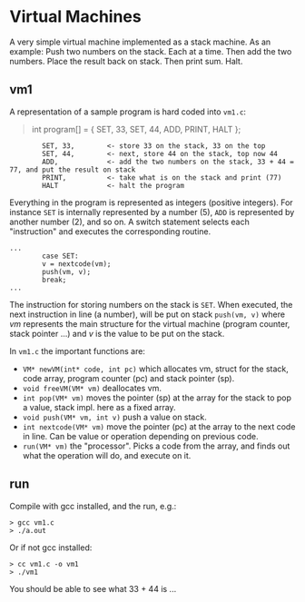 # Virtual Machines

A very simple virtual machine implemented as a stack machine.
As an example: Push two numbers on the stack. Each at a time.
Then add the two numbers. Place the result back on stack. Then
print sum. Halt.

## vm1

A representation of a sample program is hard coded into `vm1.c`:

> int program[] = {
        SET, 33,
        SET, 44,
        ADD,
        PRINT,
        HALT
};

```
        SET, 33,        <- store 33 on the stack, 33 on the top
        SET, 44,        <- next, store 44 on the stack, top now 44
        ADD,            <- add the two numbers on the stack, 33 + 44 = 77, and put the result on stack
        PRINT,          <- take what is on the stack and print (77)
        HALT            <- halt the program
```

Everything in the program is represented as integers (positive integers). For instance `SET` is internally represented
by a number (5), `ADD` is represented by another number (2), and so on. A switch statement selects each "instruction"
and executes the corresponding routine.

```
...
        case SET:
        v = nextcode(vm);
        push(vm, v);
        break;
...
```

The instruction for storing numbers on the stack is `SET`. When executed, the next instruction in line (a number), will be put on stack
`push(vm, v)` where *vm* represents the main structure for the virtual machine (program counter, stack pointer ...) and *v* is the value
to be put on the stack.

In `vm1.c` the important functions are:
- `VM* newVM(int* code, int pc)` which allocates vm, struct for the stack, code array, program counter (pc) and stack pointer (sp). 
- `void freeVM(VM* vm)` deallocates vm.
- `int pop(VM* vm)` moves the pointer (sp) at the array for the stack to pop a value, stack impl. here as a fixed array.
- `void push(VM* vm, int v)` push a value on stack.
- `int nextcode(VM* vm)` move the pointer (pc) at the array to the next code in line. Can be value or operation depending on previous code. 
- `run(VM* vm)` the "processor". Picks a code from the array, and finds out what the operation will do, and execute on it.

## run

Compile with gcc installed, and the run, e.g.:

```
> gcc vm1.c
> ./a.out
```

Or if not gcc installed:

```
> cc vm1.c -o vm1
> ./vm1
```

You should be able to see what 33 + 44 is ...
